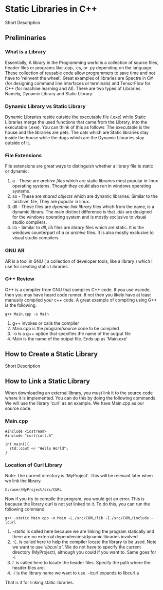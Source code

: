 # Static Libraries in C++
Short Description

## Preliminaries
### What is a Library
Essentially, A library in the Programming world is a collection of source files, header files or programs like .cpp, .cs, or .py depending on the language. These collection of reusable code allow programmers to save time and not have to 'reinvent the wheel'. Great examples of libraries are Spectre in C# (for designing command line interfaces or terminals) and TensorFlow for C++ (for machine learning and AI). There are two types of Libraries. Namely, Dynamic Library and Static Library. 

### Dynamic Library vs Static Library
Dynamic Libraries reside outside the executable file (.exe) while Static Libraries merge the used functions that came from the Library, into the executable (.exe). You can think of this as follows: The executable is the house and the libraries are pets. The cats which are Static libraries stay inside the house while the dogs which are the Dynamic Libraries stay outside of it.

### File Extensions
File extensions are great ways to distinguish whether a library file is static or dynamic.
1. a   - These are _archive files_ which are static libraries most popular in linux operating systems. Though they could also run in windows operating systems.
2. so  - These are _shared objects_ which are dynamic libraries. Similar to the 'archive' file, They are popular in linux.
3. dll - These files are _dyanmic link library_ files which from the name, is a dynamic library. The main distinct difference is that _.dlls_ are designed for the windows operating system and is mostly exclusive to visual studio compilers.
4. lib - Similar to _dll_, _lib_ files are _library_ files which are static. It is the windows counterpart of _a_ or _archive_ files. It is also mostly exclusive to visual studio compilers.

### GNU AR
AR is a tool in GNU ( a collection of developer tools, like a library ) which I use for creating static Libraries. 

### G++ Review
G++ is a compiler from GNU that compiles C++ code. If you use vscode, then you may have heard code runner. If not then you likely have at least manually compiled your c++ code. A great example of compiling using G++ is the following.
```
g++ Main.cpp -o Main
```
1. g++ invokes or calls the compiler
2. Main.cpp is the program/source code to be compiled
3. -o is a g++ option that specifies the name of the output file
4. Main is the name of the output file. Ends up as 'Main.exe'

## How to Create a Static Library
Short Description

## How to Link a Static Library
When downloading an external library, you must link it to the source code where it is implemented. You can do this by doing the following commands. We will use the library 'curl' as an example. We have Main.cpp as our source code. 

### Main.cpp
```
#include <iostream>
#include "curl/curl.h"

int main(){
  std::cout << "Hello World";
}
```
### Location of Curl Library
Note: The current directory is 'MyProject'. This will be relevant later when we link the library.
```
C:/user/MyProject/src/CURL
```

Now if you try to compile the program, you would get an error. This is because the library curl is not yet linked to it. To do this, you can run the following command.
```
g++ -static Main.cpp -o Main -L./src/CURL/lib -I./src/CURL/include -lcurl
```
1. _-static_ is called here because we are linking the program statically and there are no external dependencies/dynamic libraries involved
2. _-L._ is called here to help the compiler locate the library to be used. Note we want to use _'libcurl.a'_. We do not have to specify the current directory (MyProject), although you could if you want to. Same goes for -I
3. _I._ is called here to locate the header files. Specify the path where the header files are.
4. -l is the library name we want to use. -lcurl expands to libcurl.a

That is it for linking static libraries.
